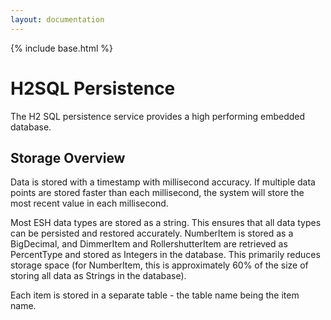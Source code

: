 ```yaml
---
layout: documentation
---
```


{% include base.html %}

# H2SQL Persistence
The H2 SQL persistence service provides a high performing embedded database.

## Storage Overview
Data is stored with a timestamp with millisecond accuracy. If multiple data points are stored faster than each millisecond, the system will store the most recent value in each millisecond.

Most ESH data types are stored as a string. This ensures that all data types can be persisted and restored accurately. NumberItem is stored as a BigDecimal, and DimmerItem and RollershutterItem are retrieved as PercentType and stored as Integers in the database. This primarily reduces storage space (for NumberItem, this is approximately 60% of the size of storing all data as Strings in the database).

Each item is stored in a separate table - the table name being the item name.